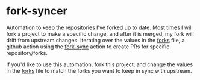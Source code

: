 # fork-syncer
Automation to keep the repositories I've forked up to date. Most times I will fork a project to make a specific change, and after it is merged, my fork will drift from upstream changes. Iterating over the values in the [forks](forks) file, a github action using the [fork-sync](https://github.com/marketplace/actions/fork-sync) action to create PRs for specific repository/forks.

If you'd like to use this automation, fork this project, and change the values in the [forks](forks) file to match the forks you want to keep in sync with upstream.

```bash

```








